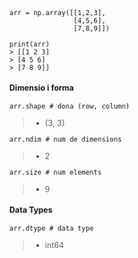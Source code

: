 
```
arr = np.array([[1,2,3], 
				[4,5,6],
				[7,8,9]])

print(arr)
> [[1 2 3]
> [4 5 6]
> [7 8 9]]
```
#### Dimensio i forma
`arr.shape # dona (row, column)`
> - (3, 3) 

`arr.ndim # num de dimensions`
> - 2


`arr.size # num elements`
> - 9

#### Data Types
`arr.dtype # data type`
> - int64


